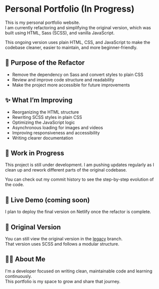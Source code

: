 # Personal Portfolio (In Progress)

This is my personal portfolio website.  
I am currently refactoring and simplifying the original version, which was built using HTML, Sass (SCSS), and vanilla JavaScript.

This ongoing version uses plain HTML, CSS, and JavaScript to make the codebase cleaner, easier to maintain, and more beginner-friendly.

## 🎯 Purpose of the Refactor

- Remove the dependency on Sass and convert styles to plain CSS
- Review and improve code structure and readability
- Make the project more accessible for future improvements
  
## ✨ What I’m Improving

- Reorganizing the HTML structure
- Rewriting SCSS styles in plain CSS
- Optimizing the JavaScript logic
- Asynchronous loading for images and videos
- Improving responsiveness and accessibility
- Writing clearer documentation

## 🚧 Work in Progress

This project is still under development. I am pushing updates regularly as I clean up and rework different parts of the original codebase.

You can check out my commit history to see the step-by-step evolution of the code.

## 🔗 Live Demo (coming soon)

I plan to deploy the final version on Netlify once the refactor is complete.

## 🧾 Original Version

You can still view the original version in the [legacy](https://github.com/priscillahaibara/portfolio/tree/legacy) branch.  
That version uses SCSS and follows a modular structure.

## 🙋‍♀️ About Me

I'm a developer focused on writing clean, maintainable code and learning continuously.  
This portfolio is my space to grow and share that journey.
